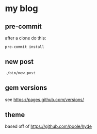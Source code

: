 # my blog

## pre-commit

after a clone do this:

```
pre-commit install
```

## new post

```
./bin/new_post
```

## gem versions

see https://pages.github.com/versions/

## theme

based off of https://github.com/poole/hyde
